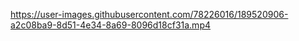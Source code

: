 

https://user-images.githubusercontent.com/78226016/189520906-a2c08ba9-8d51-4e34-8a69-8096d18cf31a.mp4

